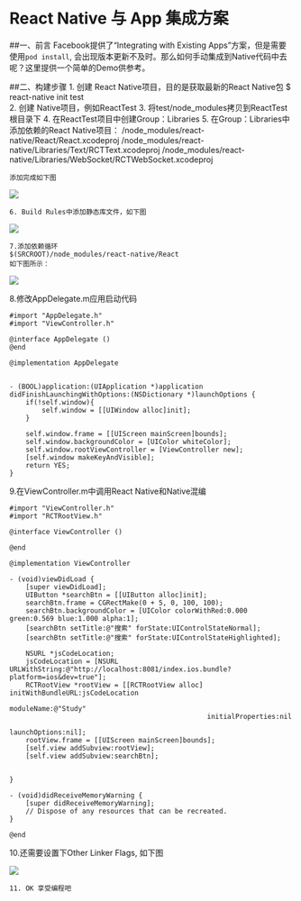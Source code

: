 # React Native 与 App 集成方案
##一、前言
Facebook提供了“Integrating with Existing Apps”方案，但是需要使用````pod install````, 会出现版本更新不及时。那么如何手动集成到Native代码中去呢？这里提供一个简单的Demo供参考。      

##二、构建步骤
	1. 创建 React Native项目，目的是获取最新的React Native包
	$ react-native init test     
	2. 创建 Native项目，例如ReactTest
	3. 将test/node_modules拷贝到ReactTest根目录下
	4. 在ReactTest项目中创建Group：Libraries
	5. 在Group：Libraries中添加依赖的React Native项目：
		/node_modules/react-native/React/React.xcodeproj
		/node_modules/react-native/Libraries/Text/RCTText.xcodeproj
		/node_modules/react-native/Libraries/WebSocket/RCTWebSocket.xcodeproj       
	
	添加完成如下图     
	
![](pic/in_app_1.png)	

	6. Build Rules中添加静态库文件，如下图         
	
![](pic/in_app_2.png)       


	7.添加依赖循环    
	$(SRCROOT)/node_modules/react-native/React
	如下图所示：       

![](pic/in_app_3.png)      

8.修改AppDelegate.m应用启动代码      
   
	
	#import "AppDelegate.h"
	#import "ViewController.h"

	@interface AppDelegate ()
	@end

	@implementation AppDelegate


	- (BOOL)application:(UIApplication *)application didFinishLaunchingWithOptions:(NSDictionary *)launchOptions {
	    if(!self.window){
	        self.window = [[UIWindow alloc]init];
	    }
	    
	    self.window.frame = [[UIScreen mainScreen]bounds];
	    self.window.backgroundColor = [UIColor whiteColor];
	    self.window.rootViewController = [ViewController new];
	    [self.window makeKeyAndVisible];
	    return YES;
	}	   
	
	
	
	
9.在ViewController.m中调用React Native和Native混编         
 
	
	#import "ViewController.h"
	#import "RCTRootView.h"

	@interface ViewController ()

	@end

	@implementation ViewController

	- (void)viewDidLoad {
	    [super viewDidLoad];
	    UIButton *searchBtn = [[UIButton alloc]init];
	    searchBtn.frame = CGRectMake(0 + 5, 0, 100, 100);
	    searchBtn.backgroundColor = [UIColor colorWithRed:0.000 green:0.569 blue:1.000 alpha:1];
	    [searchBtn setTitle:@"搜索" forState:UIControlStateNormal];
	    [searchBtn setTitle:@"搜索" forState:UIControlStateHighlighted];
	    
	    NSURL *jsCodeLocation;
	    jsCodeLocation = [NSURL URLWithString:@"http://localhost:8081/index.ios.bundle?platform=ios&dev=true"];
	    RCTRootView *rootView = [[RCTRootView alloc] initWithBundleURL:jsCodeLocation
	                                                        moduleName:@"Study"
	                                                 initialProperties:nil
	                                                     launchOptions:nil];
	    rootView.frame = [[UIScreen mainScreen]bounds];
	    [self.view addSubview:rootView];
	    [self.view addSubview:searchBtn];
	    

	}

	- (void)didReceiveMemoryWarning {
	    [super didReceiveMemoryWarning];
	    // Dispose of any resources that can be recreated.
	}

	@end  
	 

10.还需要设置下Other Linker Flags, 如下图

![](pic/in_app_4.png)	       
   
   
   	11. OK 享受编程吧   

		
	       
